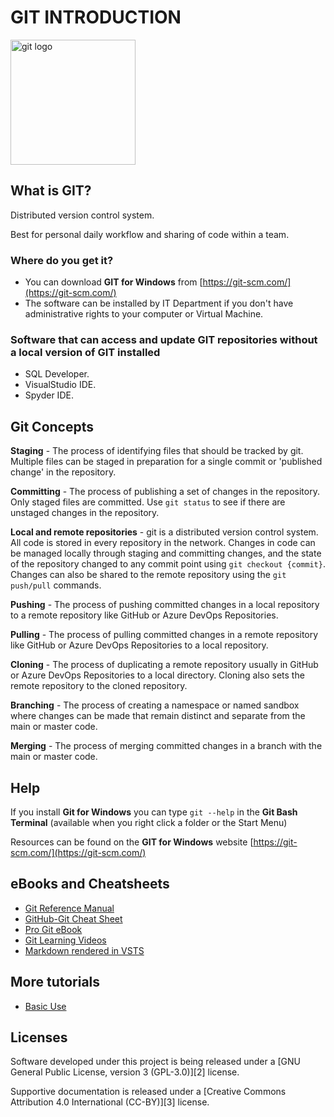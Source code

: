# GIT INTRODUCTION

<img src="https://git-scm.com/images/logos/downloads/Git-Logo-2Color.png" alt="git logo" width=200>

## What is GIT?

Distributed version control system. 

Best for personal daily workflow and sharing of code within a team.

### Where do you get it?

- You can download **GIT for Windows** from [https://git-scm.com/](https://git-scm.com/)
- The software can be installed by IT Department if you don't have administrative rights to your computer or Virtual Machine.

### Software that can access and update GIT repositories without a local version of GIT installed

- SQL Developer.
- VisualStudio IDE.
- Spyder IDE.

## Git Concepts

**Staging** - The process of identifying files that should be tracked by git. Multiple files can be staged in preparation for a single commit or 'published change' in the repository.

**Committing** - The process of publishing a set of changes in the repository. Only staged files are committed. Use `git status` to see if there are unstaged changes in the repository.

**Local and remote repositories** - git is a distributed version control system. All code is stored in every repository in the network. Changes in code can be managed locally through staging and committing changes, and the state of the repository changed to any commit point using `git checkout {commit}`. Changes can also be shared to the remote repository using the `git push/pull` commands.

**Pushing** - The process of pushing committed changes in a local repository to a remote repository like GitHub or Azure DevOps Repositories.

**Pulling** - The process of pulling committed changes in a remote repository like GitHub or Azure DevOps Repositories to a local repository.

**Cloning** - The process of duplicating a remote repository usually in GitHub or Azure DevOps Repositories to a local directory. Cloning also sets the remote repository to the cloned repository.

**Branching** - The process of creating a namespace or named sandbox where changes can be made that remain distinct and separate from the main or master code.

**Merging** - The process of merging committed changes in a branch with the main or master code.

## Help

If you install **Git for Windows** you can type `git --help` in the **Git Bash Terminal** (available when you right click a folder or the Start Menu)

Resources can be found on the **GIT for Windows** website [https://git-scm.com/](https://git-scm.com/)

## eBooks and Cheatsheets

- <a href="https://git-scm.com/docs">Git Reference Manual</a>
- <a href="https://github.github.com/training-kit/downloads/github-git-cheat-sheet.pdf">GitHub-Git Cheat Sheet</a>
- <a href="https://git-scm.com/book/en/v2">Pro Git eBook</a>
- <a href="https://git-scm.com/videos">Git Learning Videos</a>
- <a href="https://docs.microsoft.com/en-us/azure/devops/project/wiki/markdown-guidance?view=azure-devops">Markdown rendered in VSTS</a>

## More tutorials

- [Basic Use](basic_use\GIT_Basic_Cheatsheet.md)

## Licenses

Software developed under this project is being released under a [GNU General Public License, version 3 (GPL-3.0)][2] license.

Supportive documentation is released under a [Creative Commons Attribution 4.0 International (CC-BY)][3] license.


